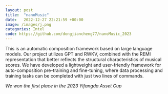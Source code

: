 ```yaml
---
layout: post
title:  "nanoMusic"
date:   2022-12-27 22:21:59 +00:00
image: /images/j.png
categories: Intel
code: https://github.com/dongjiancheng77/nanoMusic_2023
---
```

This is an automatic composition framework based on large language models. Our project utilizes GPT and RWKV, combined with the REMI representation that better reflects the structural characteristics of musical scores. We have developed a lightweight and user-friendly framework for auto-composition pre-training and fine-tuning, where data processing and training tasks can be completed with just two lines of commands. 

*We won the first place in the 2023 Yifangda Asset Cup*